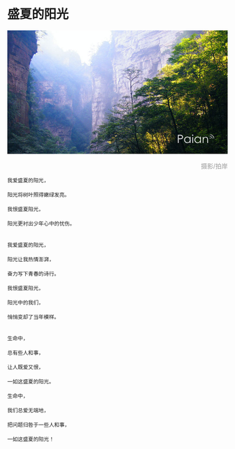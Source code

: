 # 盛夏的阳光

![阳光](images/yangguang.jpg)
<div style="margin-top:5px;color:#999;text-align:right;">摄影/拍岸</div>

```
我爱盛夏的阳光，

阳光将树叶照得嫩绿发亮。

我恨盛夏阳光，

阳光更衬出少年心中的忧伤。


我爱盛夏的阳光，

阳光让我热情澎湃，

奋力写下青春的诗行。

我恨盛夏阳光，

阳光中的我们，

悄悄变却了当年模样。


生命中，

总有些人和事，

让人既爱又恨，

一如这盛夏的阳光。

生命中，

我们总爱无端地，

把问题归咎于一些人和事，

一如这盛夏的阳光！
```